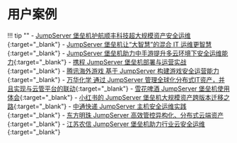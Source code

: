 # 用户案例

!!! tip ""
    - [JumpServer 堡垒机护航顺丰科技超大规模资产安全运维](https://blog.fit2cloud.com/?p=1147){:target="_blank"}
    - [JumpServer 堡垒机让“大智慧”的混合 IT 运维更智慧](https://blog.fit2cloud.com/?p=882){:target="_blank"}
    - [JumpServer 堡垒机助力中手游提升多云环境下安全运维能力](https://blog.fit2cloud.com/?p=732){:target="_blank"}
    - [携程 JumpServer 堡垒机部署与运营实战](https://blog.fit2cloud.com/?p=851){:target="_blank"}
    - [腾讯海外游戏 基于 JumpServer 构建游戏安全运营能力](https://blog.fit2cloud.com/?p=3704){:target="_blank"}
    - [万华化学 通过 JumpServer 管理全球化分布式IT资产，并且实现与云管平台的联动](https://blog.fit2cloud.com/?p=3504){:target="_blank"}
    - [雪花啤酒 JumpServer 堡垒机使用体会](https://blog.fit2cloud.com/?p=3412){:target="_blank"}
    - [小红书的 JumpServer 堡垒机大规模资产跨版本迁移之路](https://blog.fit2cloud.com/?p=516){:target="_blank"}
    - [中通快递 JumpServer 主机安全运维实践](https://blog.fit2cloud.com/?p=708){:target="_blank"}
    - [东方明珠 JumpServer 高效管控异构化、分布式云端资产](https://blog.fit2cloud.com/?p=687){:target="_blank"}
    - [江苏农信 JumpServer 堡垒机助力行业云安全运维](https://blog.fit2cloud.com/?p=666){:target="_blank"}

